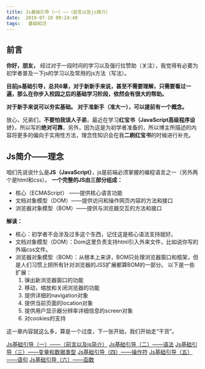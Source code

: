 ```yaml
---
title: Js基础引导（一）——（前言以及js简介） 
date:  2019-07-10 09:24:48
tags:   基础知识
---
```



## 前言
**你好，朋友，**
经过对于一段时间的学习以及强行拉赞助（关注），我觉得有必要为初学者普及一下js的学习以及常用的js方法（写法）。

**目前js基础引导，总共6章，对于新新手来说，甚至不需要理解，只需要看过一遍，那么在你步入校园之后的基础学习阶段，依然会有很大的帮助。**

**对于新手来说可以夯实基础。**
**对于准新手（准大一），可以提前有一个概念。**

放心，兄弟们，**不要怕我误人子弟**，最近在学习**红宝书（JavaScript高级程序设计）**，所以写的**绝对可靠**，另外，因为这是为初学者准备的，所以博主所描述的内容将更多的偏向于实用性方法，理念性知识会在我**二刷红宝书**的时候进行补充。



## Js简介——理念
咱们先说说什么是**JS（JavaScript）**，js是前端必须掌握的编程语言之一（另外两个是html和css）。
**一个完整的JS由三部分组成：**

 - 核心（ECMAScript）   ——提供核心语言功能
 - 文档对象模型（DOM）——提供访问和操作网页内容的方法和接口
 - 浏览器对象模型（BOM）——提供与浏览器交互的方法和接口
 
**解读：**
 - 核心：初学者不会涉及过多这个东西，记住这是核心语法支持就好。
 - 文档对象模型（DOM）：Dom这里负责支持html引入外来文件，比如说你写的外端css文件。
 - 浏览器对象模型（BOM）：从根本上来讲，BOM只处理浏览器窗口和框架，但是人们习惯上把所有针对浏览器的JSS扩展都算BOM的一部分。
 以下是一些扩展：
	1. 弹出新浏览器窗口的功能
	2. 移动，缩放和关闭浏览器的功能
	3. 提供详细的navigation对象
	4. 提供当前页面的location对象
	5. 提供用户显示器分辨率详细信息的screen对象
	6. 对cookies的支持

这一章内容就这么多，算是一个过度，下一张开始，我们开始走“干货”。


[Js基础引导（一）——（前言以及js简介）](https://blog.csdn.net/weixin_44220680/article/details/95303083)
[Js基础引导（二）——语法](https://blog.csdn.net/weixin_44220680/article/details/95306622)
[Js基础引导（三）——变量和数据类型](https://blog.csdn.net/weixin_44220680/article/details/95312163)
[Js基础引导（四）——操作符](https://blog.csdn.net/weixin_44220680/article/details/95984735)
[Js基础引导（五）——语句](https://blog.csdn.net/weixin_44220680/article/details/96016550)
[Js基础引导（六）——函数](https://blog.csdn.net/weixin_44220680/article/details/96430593)